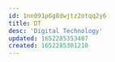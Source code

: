 ```yaml
---
id: 1nn091p6g8dwjtz2otqq2y6
title: DT
desc: 'Digital Technology'
updated: 1652285353407
created: 1652285301210
---
```


